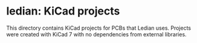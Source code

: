 # ledian: KiCad projects

This directory contains KiCad projects for PCBs that Ledian uses.
Projects were created with KiCad 7 with no dependencies from external libraries.
